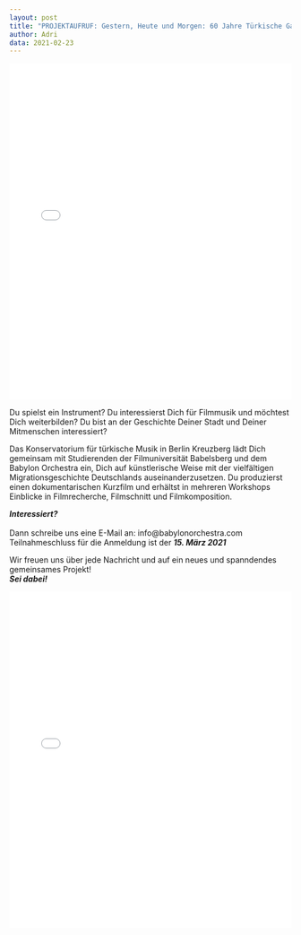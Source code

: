 ```yaml
---
layout: post
title: "PROJEKTAUFRUF: Gestern, Heute und Morgen: 60 Jahre Türkische Gastarbeiter:innen in Deutschland Ein Filmmusik- und Recherche-Workshop mit Babylon ORCHESTRA"
author: Adri
data: 2021-02-23
---
```


<embed src="/styles/press/BO_Projektaufruf_PDF.pdf" type="application/pdf" width="100%" height="600px"/>

Du spielst ein Instrument? Du interessierst Dich für Filmmusik und möchtest Dich weiterbilden? Du bist an der Geschichte Deiner Stadt und Deiner Mitmenschen interessiert?<br />
<p>
Das Konservatorium für türkische Musik in Berlin Kreuzberg lädt Dich gemeinsam mit Studierenden der Filmuniversität Babelsberg und dem Babylon Orchestra ein, Dich auf künstlerische Weise mit der vielfältigen Migrationsgeschichte Deutschlands auseinanderzusetzen. Du produzierst einen dokumentarischen Kurzfilm und erhältst in mehreren Workshops Einblicke in Filmrecherche, Filmschnitt und Filmkomposition.<br />
<p>
<b><i>Interessiert?</i></b><br />
<br />
Dann schreibe uns eine E-Mail an: <ahref="mailto:info@babylonorchestra.com">info@babylonorchestra.com</a>
<br />
Teilnahmeschluss für die Anmeldung ist der <b><i>15. März 2021</i></b> <br />
<p>
Wir freuen uns über jede Nachricht und auf ein neues und spanndendes gemeinsames Projekt!<br />
<b><i>Sei dabei!</i></b>
 <p>
<embed src="/styles/press/BO_Projektaufruf_PDF.pdf" type="application/pdf" width="100%" height="600px"/>
